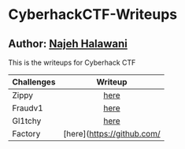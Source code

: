 # CyberhackCTF-Writeups
## Author: [Najeh Halawani](https://instagram.com/najeh_halawani)
This is the writeups for Cyberhack CTF

| Challenges           | Writeup           |
| -------------        |:-------------:
| Zippy               | [here](https://github.com/najeh-halawani/)          |
| Fraudv1 | [here](https://github.com/najeh-halawani/)          |
| Gl1tchy | [here](https://github.com/najeh-halawani/)          |
| Factory          | [here](https://github.com/          |



